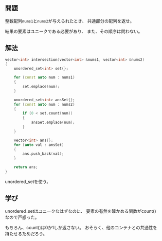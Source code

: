 ## 問題
整数配列`nums1`と`nums2`が与えられたとき、
共通部分の配列を返せ。

結果の要素はユニークである必要があり、
また、その順序は問わない。

## 解法
```cpp
vector<int> intersection(vector<int> &nums1, vector<int> &nums2)
{
	unordered_set<int> set{};

	for (const auto num : nums1)
	{
		set.emplace(num);
	}

	unordered_set<int> ansSet{};
	for (const auto num : nums2)
	{
		if (0 < set.count(num))
		{
			ansSet.emplace(num);
		}
	}

	vector<int> ans{};
	for (auto val : ansSet)
	{
		ans.push_back(val);
	}

	return ans;
}
```
unordered_setを使う。

## 学び
unordered_setはユニークなはずなのに、
要素の有無を確かめる関数がcount()なので戸惑った。

もちろん、count()は0か1しか返さない。
おそらく、他のコンテナとの共通性を持たせるためだろう。
